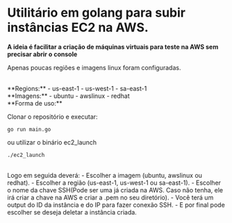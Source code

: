 # Utilitário em golang para subir instâncias EC2 na AWS.

**A ideia é facilitar a criação de máquinas virtuais para teste na AWS sem precisar abrir o console**

Apenas poucas regiões e imagens linux foram configuradas.

<br>
**Regions:**
- us-east-1
- us-west-1
- sa-east-1

<br>
**Imagens:**
- ubuntu
- awslinux
- redhat

<br>
**Forma de uso:**

Clonar o repositório e executar:
```
go run main.go
```
ou utilizar o binário ec2_launch
```
./ec2_launch
```
<br>
Logo em seguida deverá:
- Escolher a imagem (ubuntu, awslinux ou redhat).
- Escolher a região (us-east-1, us-west-1 ou sa-east-1).
- Escolher o nome da chave SSH(Pode ser uma já criada na AWS. Caso não tenha, ele irá criar a chave na AWS e criar a .pem no seu diretório).
- Você terá um output do ID da instância e do IP para fazer conexão SSH.
- E por final pode escolher se deseja deletar a instância criada.

